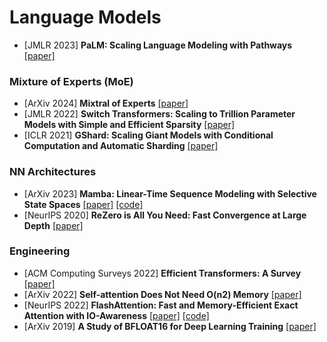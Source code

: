 # Language Models
- [JMLR 2023] **PaLM: Scaling Language Modeling with Pathways** [[paper]](https://www.jmlr.org/papers/volume24/22-1144/22-1144.pdf)

### Mixture of Experts (MoE)
- [ArXiv 2024] **Mixtral of Experts** [[paper]](https://arxiv.org/pdf/2401.04088.pdf)
- [JMLR 2022] **Switch Transformers: Scaling to Trillion Parameter Models with Simple and Efficient Sparsity** [[paper]](https://arxiv.org/pdf/2101.03961.pdf)
- [ICLR 2021] **GShard: Scaling Giant Models with Conditional Computation and Automatic Sharding** [[paper]](https://arxiv.org/pdf/2006.16668.pdf)

### NN Architectures
- [ArXiv 2023] **Mamba: Linear-Time Sequence Modeling with Selective State Spaces** [[paper]](https://arxiv.org/pdf/2312.00752.pdf) [[code]](https://github.com/state-spaces/mamba)
- [NeurIPS 2020] **ReZero is All You Need: Fast Convergence at Large Depth** [[paper]](https://arxiv.org/pdf/2003.04887.pdf)

### Engineering
- [ACM Computing Surveys 2022] **Efficient Transformers: A Survey** [[paper]](https://arxiv.org/pdf/2009.06732.pdf)
- [ArXiv 2022] **Self-attention Does Not Need O(n2) Memory** [[paper]](https://arxiv.org/pdf/2112.05682.pdf)
- [NeurIPS 2022] **FlashAttention: Fast and Memory-Efficient Exact Attention with IO-Awareness** [[paper]](https://arxiv.org/pdf/2205.14135.pdf) [[code]](https://github.com/Dao-AILab/flash-attention)
- [ArXiv 2019] **A Study of BFLOAT16 for Deep Learning Training** [[paper]](https://arxiv.org/pdf/1905.12322.pdf)
